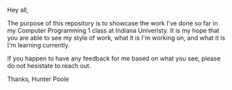 Hey all,

The purpose of this repository is to showcase the work I've done so far in my Computer Programming 1 class at Indiana Univeristy. It is my hope that you are able to see my style of work, what it is I'm working on, and what it is I'm learning currently.

If you happen to have any feedback for me based on what you see, please do not hesistate to reach out.

Thanks,
Hunter Poole
